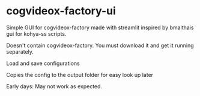 # cogvideox-factory-ui


Simple GUI for cogvideox-factory made with streamlit inspired by bmalthais gui for kohya-ss scripts.

Doesn't contain cogvideox-factory. You must download it and get it running separately.

Load and save configurations

Copies the config to the output folder for easy look up later


Early days: May not work as expected.
